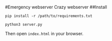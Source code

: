#Emergency webserver
Crazy webserver
##Install
```
pip install -r /path/to/requirements.txt
```

```
python3 server.py
```

Then open `index.html` in your browser.
